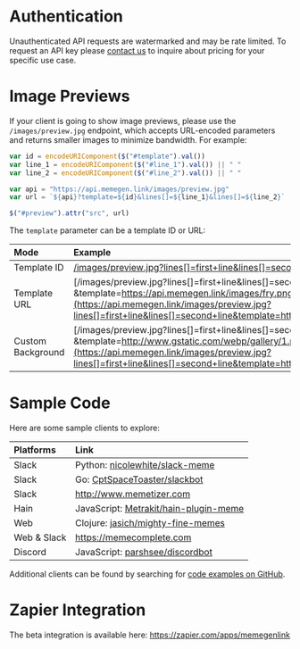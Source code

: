 # Authentication

Unauthenticated API requests are watermarked and may be rate limited. To request an API key please <a href="mailto:support@maketested.com?subject=memegen.link">contact us</a> to inquire about pricing for your specific use case.

# Image Previews

If your client is going to show image previews, please use the `/images/preview.jpg` endpoint, which accepts URL-encoded parameters and returns smaller images to minimize bandwidth. For example:

```javascript
var id = encodeURIComponent($("#template").val())
var line_1 = encodeURIComponent($("#line_1").val()) || " "
var line_2 = encodeURIComponent($("#line_2").val()) || " "

var api = "https://api.memegen.link/images/preview.jpg"
var url = `${api}?template=${id}&lines[]=${line_1}&lines[]=${line_2}`

$("#preview").attr("src", url)
```

The `template` parameter can be a template ID or URL:

| Mode              | Example                                                                                                                                                                                                                                                          |
| :---------------- | :--------------------------------------------------------------------------------------------------------------------------------------------------------------------------------------------------------------------------------------------------------------- |
| Template ID       | [/images/preview.jpg<wbr>?lines[]=first+line&lines[]=second+line<wbr>&template=fry](https://api.memegen.link/images/preview.jpg?lines[]=first+line&lines[]=second+line&template=fry)                                                                             |
| Template URL      | [/images/preview.jpg<wbr>?lines[]=first+line&lines[]=second+line<wbr>&template=https://api.memegen.link/images/fry.png](https://api.memegen.link/images/preview.jpg?lines[]=first+line&lines[]=second+line&template=https://api.memegen.link/images/fry.png)     |
| Custom Background | [/images/preview.jpg<wbr>?lines[]=first+line&lines[]=second+line<wbr>&template=http://www.gstatic.com/webp/gallery/1.png](https://api.memegen.link/images/preview.jpg?lines[]=first+line&lines[]=second+line&template=http://www.gstatic.com/webp/gallery/1.png) |

# Sample Code

Here are some sample clients to explore:

| Platforms   | Link                                                                                  |
| :---------- | :------------------------------------------------------------------------------------ |
| Slack       | Python: [nicolewhite/slack-meme](https://github.com/nicolewhite/slack-meme)           |
| Slack       | Go: [CptSpaceToaster/slackbot](https://github.com/CptSpaceToaster/slackbot)           |
| Slack       | <http://www.memetizer.com>                                                            |
| Hain        | JavaScript: [Metrakit/hain-plugin-meme](https://github.com/Metrakit/hain-plugin-meme) |
| Web         | Clojure: [jasich/mighty-fine-memes](https://github.com/jasich/mighty-fine-memes)      |
| Web & Slack | <https://memecomplete.com>                                                            |
| Discord     | JavaScript: [parshsee/discordbot](https://github.com/parshsee/discordbot)             |

Additional clients can be found by searching for [code examples on GitHub](https://github.com/search?o=desc&q=%22api.memegen.link%22+&ref=searchresults&s=indexed&type=Code&utf8=%E2%9C%93).

# Zapier Integration

The beta integration is available here: <https://zapier.com/apps/memegenlink>
